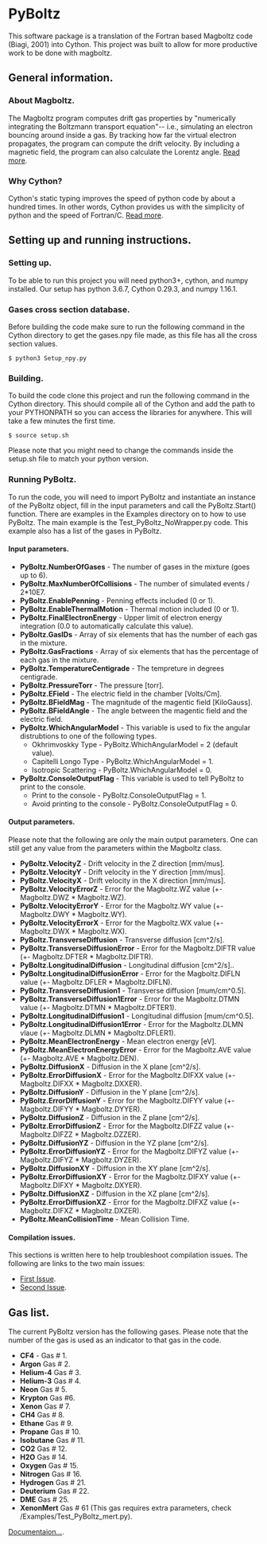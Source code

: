 # PyBoltz
This software package is a translation of the Fortran based Magboltz code (Biagi, 2001) into Cython. This project was built to allow for more productive work to be done with magboltz.

## General information.

### About Magboltz.
The Magboltz program computes drift gas properties by "numerically integrating the Boltzmann transport equation"-- i.e., simulating an electron bouncing around inside a gas. By tracking how far the virtual electron propagates, the program can compute the drift velocity. By including a magnetic field, the program can also calculate the Lorentz angle. [Read more](http://cyclo.mit.edu/drift/www/aboutMagboltz.html).

### Why Cython?
Cython's static typing improves the speed of python code by about a hundred times. In other words, Cython provides us with the simplicity of python and the speed of Fortran/C. [Read more](https://cython.org/).

## Setting up and running instructions. 

### Setting up.
To be able to run this project you will need python3+, cython, and numpy installed. Our setup has python 3.6.7, Cython 0.29.3, and numpy 1.16.1. 

### Gases cross section database.
Before building the code make sure to run the following command in the Cython directory to get the gases.npy file made, as this file has all the cross section values.
```
$ python3 Setup_npy.py
```

### Building.
To build the code clone this project and run the following command in the Cython directory. This should compile all of the Cython and add the path to your PYTHONPATH so you can access the libraries for anywhere. This will take a few minutes the first time.
```
$ source setup.sh
```

Please note that you might need to change the commands inside the setup.sh file to match your python version.

### Running PyBoltz.
To run the code, you will need to import PyBoltz and instantiate an instance of the PyBoltz object, fill in the input parameters and call the PyBoltz.Start() function. There are examples in the Examples directory on to how to use PyBoltz. The main example is the Test_PyBoltz_NoWrapper.py code. This example also has a list of the gases in PyBoltz.

#### Input parameters.
* **PyBoltz.NumberOfGases** - The number of gases in the mixture (goes up to 6).
* **PyBoltz.MaxNumberOfCollisions** - The number of simulated events / 2*10E7.
* **PyBoltz.EnablePenning** - Penning effects included (0 or 1).
* **PyBoltz.EnableThermalMotion** - Thermal motion included (0 or 1).
* **PyBoltz.FinalElectronEnergy** - Upper limit of electron energy integration (0.0 to automatically calculate this value).
* **PyBoltz.GasIDs** - Array of six elements that has the number of each gas in the mixture.
* **PyBoltz.GasFractions** - Array of six elements that has the percentage of each gas in the mixture.
* **PyBoltz.TemperatureCentigrade** - The tempreture in degrees centigrade.
* **PyBoltz.PressureTorr** - The pressure \[torr\].
* **PyBoltz.EField** - The electric field in the chamber \[Volts/Cm\].
* **PyBoltz.BFieldMag** - The magnitude of the magentic field \[KiloGauss\].
* **PyBoltz.BFieldAngle** - The angle between the magentic field and the electric field. 
* **PyBoltz.WhichAngularModel** - This variable is used to fix the angular distrubtions to one of the following types. 
  - Okhrimvoskky Type - PyBoltz.WhichAngularModel = 2 (default value).
  - Capitelli Longo Type - PyBoltz.WhichAngularModel = 1.
  - Isotropic Scattering - PyBoltz.WhichAngularModel = 0.
* **PyBoltz.ConsoleOutputFlag** - This variable is used to tell PyBoltz to print to the console.
  - Print to the console - PyBoltz.ConsoleOutputFlag = 1.
  - Avoid printing to the console - PyBoltz.ConsoleOutputFlag = 0.
  
#### Output parameters.
Please note that the following are only the main output parameters. One can still get any value from the parameters within the Magboltz class.

* **PyBoltz.VelocityZ** - Drift velocity in the Z direction \[mm/mus\].
* **PyBoltz.VelocityY** - Drift velocity in the Y direction \[mm/mus\].
* **PyBoltz.VelocityX** - Drift velocity in the X direction \[mm/mus\].
* **PyBoltz.VelocityErrorZ** - Error for the Magboltz.WZ value (+- Magboltz.DWZ * Magboltz.WZ).
* **PyBoltz.VelocityErrorY** - Error for the Magboltz.WY value (+- Magboltz.DWY * Magboltz.WY).
* **PyBoltz.VelocityErrorX** - Error for the Magboltz.WX value (+- Magboltz.DWX * Magboltz.WX).
* **PyBoltz.TransverseDiffusion** - Transverse diffusion \[cm^2/s\].
* **PyBoltz.TransverseDiffusionError** - Error for the Magboltz.DIFTR value (+- Magboltz.DFTER * Magboltz.DIFTR).
* **PyBoltz.LongitudinalDiffusion** - Longitudinal diffusion \[cm^2/s\]..
* **PyBoltz.LongitudinalDiffusionError** - Error for the Magboltz.DIFLN value (+- Magboltz.DFLER * Magboltz.DIFLN).
* **PyBoltz.TransverseDiffusion1** - Transverse diffusion \[mum/cm^0.5\].
* **PyBoltz.TransverseDiffusion1Error** - Error for the Magboltz.DTMN value (+- Magboltz.DTMN * Magboltz.DFTER1).
* **PyBoltz.LongitudinalDiffusion1** - Longitudinal diffusion \[mum/cm^0.5\].
* **PyBoltz.LongitudinalDiffusion1Error** - Error for the Magboltz.DLMN vlaue (+- Magboltz.DLMN * Magboltz.DFLER1).
* **PyBoltz.MeanElectronEnergy** - Mean electron energy \[eV\].
* **PyBoltz.MeanElectronEnergyError** - Error for the Magboltz.AVE value (+- Magboltz.AVE * Magboltz.DEN).
* **PyBoltz.DiffusionX** - Diffusion in the X plane \[cm^2/s\].
* **PyBoltz.ErrorDiffusionX** - Error for the Magboltz.DIFXX value (+- Magboltz.DIFXX * Magboltz.DXXER).
* **PyBoltz.DiffusionY** - Diffusion in the Y plane \[cm^2/s\].
* **PyBoltz.ErrorDiffusionY** - Error for the Magboltz.DIFYY value (+- Magboltz.DIFYY * Magboltz.DYYER).
* **PyBoltz.DiffusionZ** - Diffusion in the Z plane \[cm^2/s\].
* **PyBoltz.ErrorDiffusionZ** - Error for the Magboltz.DIFZZ value (+- Magboltz.DIFZZ * Magboltz.DZZER).
* **PyBoltz.DiffusionYZ** - Diffusion in the YZ plane \[cm^2/s\].
* **PyBoltz.ErrorDiffusionYZ** - Error for the Magboltz.DIFYZ value (+- Magboltz.DIFYZ * Magboltz.DYZER).
* **PyBoltz.DiffusionXY** - Diffusion in the XY plane \[cm^2/s\].
* **PyBoltz.ErrorDiffusionXY** - Error for the Magboltz.DIFXY value (+- Magboltz.DIFXY * Magboltz.DXYER).
* **PyBoltz.DiffusionXZ** - Diffusion in the XZ plane \[cm^2/s\].
* **PyBoltz.ErrorDiffusionXZ** - Error for the Magboltz.DIFXZ value (+- Magboltz.DIFXZ * Magboltz.DXZER).
* **PyBoltz.MeanCollisionTime** - Mean Collision Time.
#### Compilation issues.
This sections is written here to help troubleshoot compilation issues. The following are links to the two main issues:

* [First Issue](https://github.com/UTA-REST/PyBoltz/issues/1).
* [Second Issue](https://github.com/UTA-REST/PyBoltz/issues/2).

## Gas list.
The current PyBoltz version has the following gases. Please note that the number of the gas is used as an indicator to that gas in the code. 

* **CF4** - Gas # 1.
* **Argon** Gas # 2.
* **Helium-4** Gas # 3.
* **Helium-3** Gas # 4.
* **Neon** Gas # 5.
* **Krypton** Gas #6.
* **Xenon** Gas # 7.
* **CH4** Gas # 8.
* **Ethane** Gas # 9.
* **Propane** Gas # 10.
* **Isobutane** Gas # 11.
* **CO2** Gas # 12.
* **H2O** Gas # 14.
* **Oxygen** Gas # 15.
* **Nitrogen** Gas # 16.
* **Hydrogen** Gas # 21.
* **Deuterium** Gas # 22.
* **DME** Gas # 25.
* **XenonMert** Gas # 61 (This gas requires extra parameters, check /Examples/Test_PyBoltz_mert.py).


[Documentaion...](https://uta-rest.github.io/PyBoltz-Documentation/html/).

